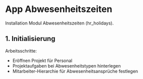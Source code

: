 # App Abwesenheitszeiten
Installation Modul Abwesenheitszeiten (hr_holidays).

## 1. Initialisierung
Arbeitsschritte:
* Eröffnen Projekt für Personal
* Projektaufgaben bei Abwesenheitstypen hinterlegen
* Mitarbeiter-Hierarchie für Abwesenheitsansprüche festlegen


